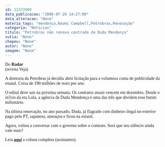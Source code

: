 ```yaml
---
id: 12372060
data_publicacao: "2006-07-29 14:27:00"
data_alteracao: "None"
materia_tags: "mendonça,Naomi Campbell,Petrobras,Renovação"
categoria: "Notícias"
titulo: "Petrobras não renova contrado da Duda Mendonça"
sutia: "None"
chapeu: "None"
autor: "None"
imagem: "None"
---
```

<p><P class=texto><FONT face=Verdana>Do&nbsp;<STRONG>Radar</STRONG><BR>(revista Veja)</FONT></P></p>
<p><P class=texto><FONT face=Verdana>A diretoria da Petrobras já decidiu abrir licitação para a volumosa conta de publicidade da estatal. Coisa de 190 milhões de reais por ano. </FONT></P></p>
<p><P class=texto><FONT face=Verdana>O edital deve sair na próxima semana. Os contratos atuais vencem em dezembro. Desde o in?cio da era Lula, a agência de Duda Mendonça é uma das três que dividem esse butim milionário. </FONT></P></p>
<p><P class=texto><FONT face=Verdana>Na última renovação, no ano passado, Duda, já flagrado com dinheiro ilegal no exterior pago pelo PT, sapateou, ameaçou e ficou na estatal. </FONT></P></p>
<p><P class=texto><FONT face=Verdana>Agora, voltou a conversar com o governo sobre o contrato. Será que seu silêncio ainda vale ouro?</FONT></P></p>
<p><P class=texto><FONT face=Verdana>Leia <STRONG><EM><A href=\"https://www.uol.com.br/veja\">aqui</A></EM></STRONG> a coluna completa (assinantes).</FONT></P> </p>
